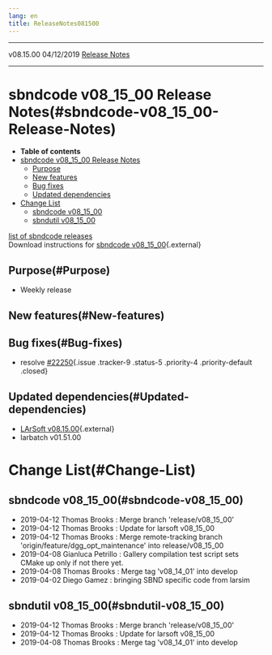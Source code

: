 ```yaml
---
lang: en
title: ReleaseNotes081500
---
```


  ----------- ------------ -- -- ------------------------------------------------------
  v08.15.00   04/12/2019         [Release Notes](ReleaseNotes081500.html)
  ----------- ------------ -- -- ------------------------------------------------------



sbndcode v08\_15\_00 Release Notes(#sbndcode-v08_15_00-Release-Notes)
======================================================================================

-   **Table of contents**
-   [sbndcode v08\_15\_00 Release
    Notes](#sbndcode-v08_15_00-Release-Notes)
    -   [Purpose](#Purpose)
    -   [New features](#New-features)
    -   [Bug fixes](#Bug-fixes)
    -   [Updated dependencies](#Updated-dependencies)
-   [Change List](#Change-List)
    -   [sbndcode v08\_15\_00](#sbndcode-v08_15_00)
    -   [sbndutil v08\_15\_00](#sbndutil-v08_15_00)

[list of sbndcode
releases](List_of_SBND_code_releases.html)\
Download instructions for [sbndcode
v08\_15\_00](http://scisoft.fnal.gov/scisoft/bundles/sbnd/v08_15_00/sbndcode-v08_15_00.html){.external}



Purpose(#Purpose)
----------------------------------

-   Weekly release



New features(#New-features)
--------------------------------------------



Bug fixes(#Bug-fixes)
--------------------------------------

-   resolve
    [\#22250](/redmine/issues/22250 "Necessary Maintenance: Remove DUNE and SBND specific code from  larsim/PhotonPropagation/photpropservices.fcl  and larsi... (Closed)"){.issue
    .tracker-9 .status-5 .priority-4 .priority-default .closed}



Updated dependencies(#Updated-dependencies)
------------------------------------------------------------

-   [LArSoft
    v08.15.00](https://cdcvs.fnal.gov/redmine/projects/larsoft/wiki/ReleaseNotes081500){.external}
-   larbatch v01.51.00



Change List(#Change-List)
==========================================



sbndcode v08\_15\_00(#sbndcode-v08_15_00)
----------------------------------------------------------

-   2019-04-12 Thomas Brooks : Merge branch \'release/v08\_15\_00\'
-   2019-04-12 Thomas Brooks : Update for larsoft v08\_15\_00
-   2019-04-12 Thomas Brooks : Merge remote-tracking branch
    \'origin/feature/dgg\_opt\_maintenance\' into release/v08\_15\_00
-   2019-04-08 Gianluca Petrillo : Gallery compilation test script sets
    CMake up only if not there yet.
-   2019-04-08 Thomas Brooks : Merge tag \'v08\_14\_01\' into develop
-   2019-04-02 Diego Gamez : bringing SBND specific code from larsim



sbndutil v08\_15\_00(#sbndutil-v08_15_00)
----------------------------------------------------------

-   2019-04-12 Thomas Brooks : Merge branch \'release/v08\_15\_00\'
-   2019-04-12 Thomas Brooks : Update for larsoft v08\_15\_00
-   2019-04-08 Thomas Brooks : Merge tag \'v08\_14\_01\' into develop
